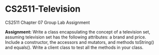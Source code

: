 # CS2511-Television
CS2511 Chapter 07 Group Lab Assignment

**Assignment:** Write a class encapsulating the concept of a television set, assuming television set has the following attributes: a brand and price. Include a constructor, the accessors and mutators, and methods toString() and equals(). Write a client class to test all the methods in your class.
